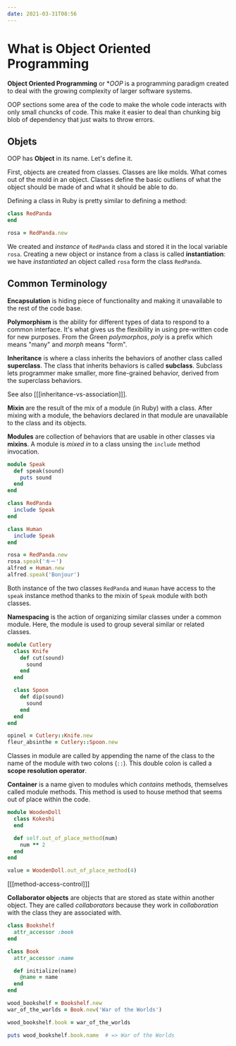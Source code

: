 ```yaml
---
date: 2021-03-31T08:56
---
```


# What is Object Oriented Programming

**Object Oriented Programming** or **OOP* is a programming paradigm created to
deal with the growing complexity of larger software systems.

OOP sections some area of the code to make the whole code interacts with only
small chuncks of code. This make it easier to deal than chunking big blob of
dependency that just waits to throw errors.

## Objets

OOP has **Object** in its name. Let's define it.

First, objects are created from classes. Classes are like molds. What comes out
of the mold in an object. Classes define the basic outliens of what the object
should be made of and what it should be able to do.

Defining a class in Ruby is pretty similar to defining a method:

```ruby
class RedPanda
end

rosa = RedPanda.new
```

We created and _instance_ of `RedPanda` class and stored it in the local
variable `rosa`. Creating a new object or instance from a class is called
**instantiation**: we have _instantiated_ an object called `rosa` form the
class `RedPanda`.

## Common Terminology

**Encapsulation** is hiding piece of functionality and making it unavailable to
the rest of the code base.

**Polymorphism** is the ability for different types of data to respond to a
common interface. It's what gives us the flexibility in using pre-written code
for new purposes. From the Green _polymorphos_, _poly_ is a prefix which means
"many" and _morph_ means "form".

**Inheritance** is where a class inherits the behaviors of another class called
**superclass**. The class that inherits behaviors is called **subclass**.
Subclass lets programmer make smaller, more fine-grained behavior, derived from
the superclass behaviors.

See also [[[inheritance-vs-association]]].

**Mixin** are the result of the mix of a module (in Ruby) with a class. After
mixing with a module, the behaviors declared in that module are unavailable to
the class and its objects.

**Modules** are collection of behaviors that are usable in other classes via
**mixins**. A module is _mixed in_ to a class unsing the `include` method
invocation.

```ruby
module Speak
  def speak(sound)
    puts sound
  end
end

class RedPanda
  include Speak
end

class Human
  include Speak
end

rosa = RedPanda.new
rosa.speak('キー')
alfred = Human.new
alfred.speak('Bonjour')
```

Both instance of the two classes `RedPanda` and `Human` have access to the
`speak` instance method thanks to the mixin of `Speak` module with both
classes.

**Namespacing** is the action of organizing similar classes under a common
module. Here, the module is used to group several similar or related classes.

```ruby
module Cutlery
  class Knife
    def cut(sound)
      sound
    end
  end

  class Spoon
    def dip(sound)
      sound
    end
  end
end

opinel = Cutlery::Knife.new
fleur_absinthe = Cutlery::Spoon.new
```

Classes in module are called by appending the name of the class to the name of
the module with two colons (`::`). This double colon is called a **scope
resolution operator**.

**Container** is a name given to modules which _contains_ methods, themselves
called module methods. This method is used to house method that seems out of
place within the code.

```ruby
module WoodenDoll
  class Kokeshi
  end

  def self.out_of_place_method(num)
    num ** 2
  end
end

value = WoodenDoll.out_of_place_method(4)
```

[[[method-access-control]]]

**Collaborator objects** are objects that are stored as state within another
object. They are called _collaborators_ because they work in _collaboration_
with the class they are associated with.

```ruby
class Bookshelf
  attr_accessor :book
end

class Book
  attr_accessor :name

  def initialize(name)
    @name = name
  end
end

wood_bookshelf = Bookshelf.new
war_of_the_worlds = Book.new('War of the Worlds')

wood_bookshelf.book = war_of_the_worlds

puts wood_bookshelf.book.name  # => War of the Worlds
```
